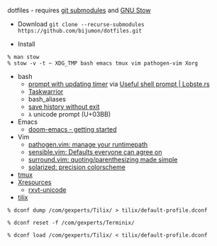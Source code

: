 dotfiles - requires [git submodules](https://git-scm.com/book/en/v2/Git-Tools-Submodules) and [GNU Stow](https://www.gnu.org/software/stow/manual/stow.html#Introduction)

+ Download
`git clone --recurse-submodules https://github.com/bijumon/dotfiles.git`

+ Install
``` shell
% man stow
% stow -v -t ~ XDG_TMP bash emacs tmux vim pathogen-vim Xorg
```

- bash
  * [prompt with updating timer](https://redandblack.io/blog/2020/bash-prompt-with-updating-time/) via [Useful shell prompt | Lobste.rs](https://lobste.rs/s/s5jj3v/useful_shell_prompt)
  * [Taskwarrior](https://taskwarrior.org/docs/start.html)
  * bash_aliases
  * [save history without exit](https://superuser.com/questions/555310/bash-save-history-without-exit)
  * `λ` unicode prompt (U+03BB)
- Emacs
  * [doom-emacs - getting started](https://github.com/hlissner/doom-emacs/blob/develop/docs/getting_started.org)
- Vim
  * [pathogen.vim: manage your runtimepath](https://github.com/tpope/vim-pathogen)
  * [sensible.vim: Defaults everyone can agree on](https://github.com/tpope/vim-sensible)
  * [surround.vim: quoting/parenthesizing made simple](https://github.com/tpope/vim-surround)
  * [solarized: precision colorscheme](https://github.com/altercation/vim-colors-solarized)
- [tmux](https://github.com/tmux/tmux/wiki)
- [Xresources](https://github.com/bijumon/dotfiles/blob/main/Xorg/.Xresources)
  * [rxvt-unicode](https://github.com/bijumon/dotfiles/blob/main/Xorg/.Xresources)
- [tilix](https://github.com/gnunn1/tilix/)
``` shell 
% dconf dump /com/gexperts/Tilix/ > tilix/default-profile.dconf

% dconf reset -f /com/gexperts/Terminix/

% dconf load /com/gexperts/Tilix/ < tilix/default-profile.dconf
```
